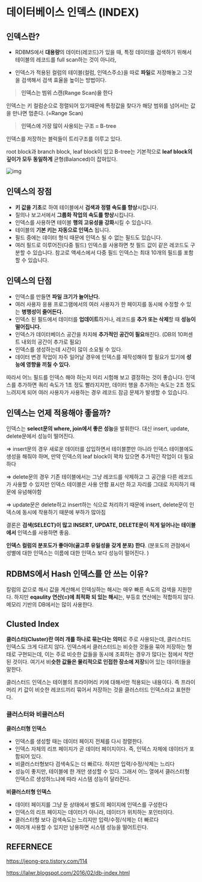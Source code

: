 # 데이터베이스 인덱스 (INDEX)

## 인덱스란?

- RDBMS에서 **대용량**의 데이터(레코드)가 있을 때, 특정 데이터를 검색하기 위해서 테이블의 레코드를 full scan하는 것이 아니라,

- 인덱스가 적용된 컬럼의 테이블(컬럼, 인덱스주소)을 따로 **파일**로 저장해놓고 그것을 검색해서 검색 효율을 높이는 방법이다.

  

> **인덱스는 범위 스캔(Range Scan)을 한다**

인덱스는 키 컬럼순으로 정렬되어 있기때문에 특정값을 찾다가 해당 범위를 넘어서는 값을 만나면 멈춘다. (=Range Scan)

> **인덱스에 가장 많이 사용되는 구조 = B-tree**

인덱스를 저장하는 블럭들이 트리구조를 이루고 있다.

root block과 branch block, leaf block이 있고 B-tree는 기본적으로 **leaf block의 깊이가 모두 동일하게** 균형(Balanced)이 잡혀있다.

![img](https://t1.daumcdn.net/cfile/tistory/99BB6C4D5A45E8F935)

## 인덱스의 장점

- **키 값을 기초**로 하여 테이블에서 **검색과 정렬 속도를 향상**시킵니다.
- 질의나 보고서에서 **그룹화 작업의 속도를 향상**시킵니다.
- 인덱스를 사용하면 테이블 **행의 고유성을 강화**시킬 수 있습니다.
- 테이블의 **기본 키는 자동으로 인덱스** 됩니다.
- 필드 중에는 데이터 형식 때문에 인덱스 될 수 없는 필드도 있습니다.
- 여러 필드로 이루어진(다중 필드) 인덱스를 사용하면 첫 필드 값이 같은 레코드도 구분할  수 있습니다.
  참고로 액세스에서 다중 필드 인덱스는 최대 10개의 필드를 포함할 수 있습니다.

## 인덱스의 단점

- 인덱스를 만들면 **파일 크기가 늘어난다.**
- 여러 사용자 응용 프로그램에서의 여러 사용자가 한 페이지를 동시에 수정할 수 있는 **병행성이 줄어든다.**
- 인덱스 된 필드에서 데이터를 **업데이트**하거나, 레코드를 **추가 또는 삭제**할 때 **성능이 떨어집니다.**
- 인덱스가 데이터베이스 공간을 차지해 **추가적인 공간이 필요**해진다. (DB의 10퍼센트 내외의 공간이 추가로 필요)
- 인덱스를 생성하는데 시간이 많이 소요될 수 있다.
- 데이터 변경 작업이 자주 일어날 경우에 인덱스를 재작성해야 할 필요가 있기에 **성능에 영향을 끼칠 수 있다.**



따라서 어느 필드를 인덱스 해야 하는지 미리 시험해 보고 결정하는 것이 좋습니다. 인덱스를 추가하면 쿼리 속도가 1초 정도 빨라지지만, 데이터 행을 추가하는 속도는 2초 정도 느려지게 되어 여러 사용자가 사용하는 경우 레코드 잠금 문제가 발생할 수 있습니다.





## **인덱스는 언제 적용해야 좋을까?**

인덱스는 **select문의 where, join에서 좋은 성능**을 발휘한다. 대신 insert, update, delete문에서 성능이 떨어진다.

=> insert문의 경우 새로운 데이터를 삽입하면서 테이블뿐만 아니라 인덱스 테이블에도 생성을 해줘야 하며, 만약 인덱스의 leaf block이 꽉차 있으면 추가적인 작업이 더 필요하다

=> delete문의 경우 기존 테이블에서는 그냥 레코드를 삭제하고 그 공간을 다른 레코드가 사용할 수 있지만 인덱스 테이블은 사용 안함 표시만 하고 자리를 그대로 차지하기 때문에 유념해야함

=> update문은 delete하고 insert하는 식으로 처리하기 때문에 insert, delete문이 인덱스에 동시에 작용하기 때문에 부하가 많아짐

결론은 **검색(SELECT)이 많고 INSERT, UPDATE, DELETE문이 적게 일어나는 테이블에서** 인덱스를 사용하면 좋음.

 **인덱스 컬럼의 분포도가 좋아야(골고루 유일성을 갖게 분포) 한다**. (분포도의 관점에서 성별에 대한 인덱스는 이름에 대한 인덱스 보다 성능이 떨어진다. )



## RDBMS에서 Hash 인덱스를 안 쓰는 이유?

칼럼의 값으로 해시 값을 계산해서 인덱싱하는 해시는 매우 빠른 속도의 검색을 지원한다. 하지만 **eqaulity 연산(=)에 최적화 되 있는 해시**는, 부등호 연산에는 적합하지 않다. 메모리 기반의 DB에서는 많이 사용한다.



## Clusted Index

**클러스터(Cluster)란 여러 개를 하나로 묶는다는 의미**로 주로 사용되는데, 클러스터드 인덱스도 크게 다르지 않다. 인덱스에서 클러스터드는 비슷한 것들을 묶어 저장하는 형태로 구현되는데, 이는 주로 비슷한 값들을 동시에 조회하는 경우가 많다는 점에서 착안된 것이다. 여기서 비**슷한 값들은 물리적으로 인접한 장소에 저장**되어 있는 데이터들을 말한다.

클러스터드 인덱스는 테이블의 프라이머리 키에 대해서만 적용되는 내용이다. 즉 프라이머리 키 값이 비슷한 레코드끼리 묶어서 저장하는 것을 클러스터드 인덱스라고 표현한다.



### 클러스터와 비클러스터

**클러스터형 인덱스**

- 인덱스를 생성할 때는 데이터 페이지 전체를 다시 정렬한다.
- 인덱스 자체의 리프 페이지가 곧 데이터 페이지이다. 즉, 인덱스 자체에 데이터가 포함되어 있다.
- 비클러스터형보다 검색속도는 더 빠르다. 하지만 입력/수정/삭제는 느리다
- 성능이 좋지만, 테이블에 한 개만 생성할 수 있다. 그래서 어느 열에서 클러스터형 인덱스르 생성하느냐에 따라 시스템 성능이 달라진다.

**비클러스터형 인덱스**

- 데이터 페이지를 그냥 둔 상태에서 별도의 페이지에 인덱스를 구성한다
- 인덱스의 리프 페이지는 데이터가 아니라, 데이터가 위치하는 포인터이다. 
- 클러스터형 보다 검색속도는 느리지만 입력/수정/삭제는 더 빠르다
- 여러개 사용할 수 있지만 남용하면 시스템 성능을 떨어트린다.





## REFERNECE

https://jeong-pro.tistory.com/114

https://lalwr.blogspot.com/2016/02/db-index.html
